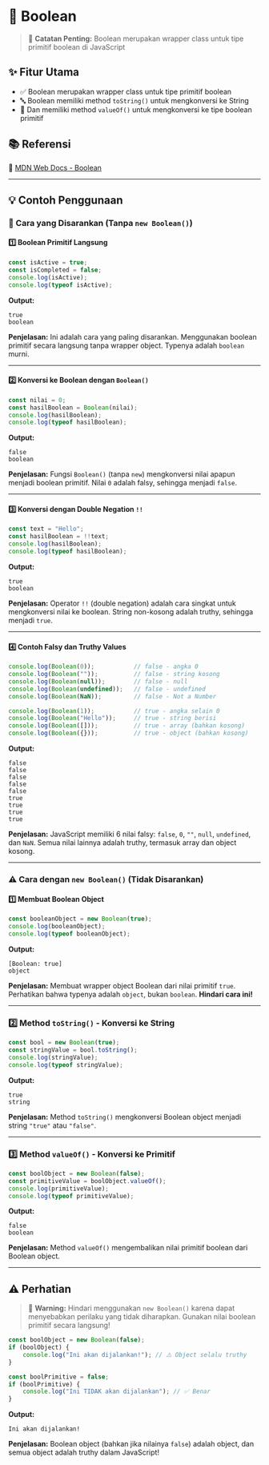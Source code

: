 # 🔵 Boolean

> 📌 **Catatan Penting:** Boolean merupakan wrapper class untuk tipe primitif boolean di JavaScript

## ✨ Fitur Utama

- ✅ Boolean merupakan wrapper class untuk tipe primitif boolean
- 🔤 Boolean memiliki method `toString()` untuk mengkonversi ke String
- 🔄 Dan memiliki method `valueOf()` untuk mengkonversi ke tipe boolean primitif

## 📚 Referensi

🔗 [MDN Web Docs - Boolean](https://developer.mozilla.org/en-US/docs/Web/JavaScript/Reference/Global_Objects/Boolean)

---

## 💡 Contoh Penggunaan

### 🎯 Cara yang Disarankan (Tanpa `new Boolean()`)

#### 1️⃣ Boolean Primitif Langsung

```javascript
const isActive = true;
const isCompleted = false;
console.log(isActive);
console.log(typeof isActive);
```

**Output:**
```
true
boolean
```

**Penjelasan:** Ini adalah cara yang paling disarankan. Menggunakan boolean primitif secara langsung tanpa wrapper object. Typenya adalah `boolean` murni.

---

#### 2️⃣ Konversi ke Boolean dengan `Boolean()`

```javascript
const nilai = 0;
const hasilBoolean = Boolean(nilai);
console.log(hasilBoolean);
console.log(typeof hasilBoolean);
```

**Output:**
```
false
boolean
```

**Penjelasan:** Fungsi `Boolean()` (tanpa `new`) mengkonversi nilai apapun menjadi boolean primitif. Nilai `0` adalah falsy, sehingga menjadi `false`.

---

#### 3️⃣ Konversi dengan Double Negation `!!`

```javascript
const text = "Hello";
const hasilBoolean = !!text;
console.log(hasilBoolean);
console.log(typeof hasilBoolean);
```

**Output:**
```
true
boolean
```

**Penjelasan:** Operator `!!` (double negation) adalah cara singkat untuk mengkonversi nilai ke boolean. String non-kosong adalah truthy, sehingga menjadi `true`.

---

#### 4️⃣ Contoh Falsy dan Truthy Values

```javascript
console.log(Boolean(0));           // false - angka 0
console.log(Boolean(""));          // false - string kosong
console.log(Boolean(null));        // false - null
console.log(Boolean(undefined));   // false - undefined
console.log(Boolean(NaN));         // false - Not a Number

console.log(Boolean(1));           // true - angka selain 0
console.log(Boolean("Hello"));     // true - string berisi
console.log(Boolean([]));          // true - array (bahkan kosong)
console.log(Boolean({}));          // true - object (bahkan kosong)
```

**Output:**
```
false
false
false
false
false
true
true
true
true
```

**Penjelasan:** JavaScript memiliki 6 nilai falsy: `false`, `0`, `""`, `null`, `undefined`, dan `NaN`. Semua nilai lainnya adalah truthy, termasuk array dan object kosong.

---

### ⚠️ Cara dengan `new Boolean()` (Tidak Disarankan)

#### 1️⃣ Membuat Boolean Object

```javascript
const booleanObject = new Boolean(true);
console.log(booleanObject);
console.log(typeof booleanObject);
```

**Output:**
```
[Boolean: true]
object
```

**Penjelasan:** Membuat wrapper object Boolean dari nilai primitif `true`. Perhatikan bahwa typenya adalah `object`, bukan `boolean`. **Hindari cara ini!**

---

### 2️⃣ Method `toString()` - Konversi ke String

```javascript
const bool = new Boolean(true);
const stringValue = bool.toString();
console.log(stringValue);
console.log(typeof stringValue);
```

**Output:**
```
true
string
```

**Penjelasan:** Method `toString()` mengkonversi Boolean object menjadi string `"true"` atau `"false"`.

---

### 3️⃣ Method `valueOf()` - Konversi ke Primitif

```javascript
const boolObject = new Boolean(false);
const primitiveValue = boolObject.valueOf();
console.log(primitiveValue);
console.log(typeof primitiveValue);
```

**Output:**
```
false
boolean
```

**Penjelasan:** Method `valueOf()` mengembalikan nilai primitif boolean dari Boolean object.

---

## ⚠️ Perhatian

> 🚨 **Warning:** Hindari menggunakan `new Boolean()` karena dapat menyebabkan perilaku yang tidak diharapkan. Gunakan nilai boolean primitif secara langsung!

```javascript
const boolObject = new Boolean(false);
if (boolObject) {
    console.log("Ini akan dijalankan!"); // ⚠️ Object selalu truthy
}

const boolPrimitive = false;
if (boolPrimitive) {
    console.log("Ini TIDAK akan dijalankan"); // ✅ Benar
}
```

**Output:**
```
Ini akan dijalankan!
```

**Penjelasan:** Boolean object (bahkan jika nilainya `false`) adalah object, dan semua object adalah truthy dalam JavaScript!
